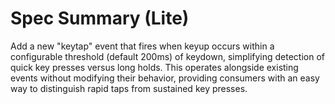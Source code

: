 # Spec Summary (Lite)

Add a new "keytap" event that fires when keyup occurs within a configurable threshold (default 200ms) of keydown, simplifying detection of quick key presses versus long holds. This operates alongside existing events without modifying their behavior, providing consumers with an easy way to distinguish rapid taps from sustained key presses.